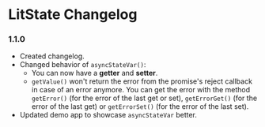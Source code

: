 # LitState Changelog

### 1.1.0

- Created changelog.
- Changed behavior of `asyncStateVar()`:
    - You can now have a **getter** and **setter**.
    - `getValue()` won't return the error from the promise's reject callback in
      case of an error anymore. You can get the error with the method
      `getError()` (for the error of the last get or set), `getErrorGet()` (for
      the error of the last get) or `getErrorSet()` (for the error of the last
      set).
- Updated demo app to showcase `asyncStateVar` better.
